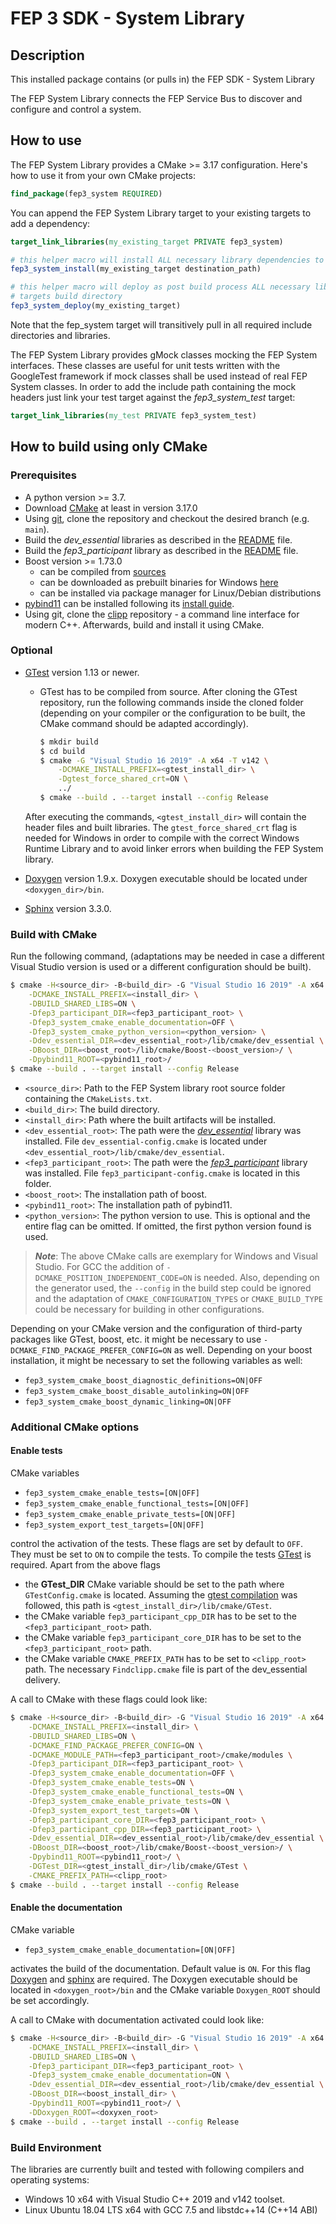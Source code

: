<!--
  Copyright 2023 CARIAD SE. 

This Source Code Form is subject to the terms of the Mozilla
Public License, v. 2.0. If a copy of the MPL was not distributed
with this file, You can obtain one at https://mozilla.org/MPL/2.0/.
-->

# FEP 3 SDK - System Library

## Description

This installed package contains (or pulls in) the FEP SDK - System Library

The FEP System Library connects the FEP Service Bus to discover and configure and control a system.

## How to use

The FEP System Library provides a CMake >= 3.17 configuration.
Here's how to use it from your own CMake projects:

```cmake
find_package(fep3_system REQUIRED)
```

You can append the FEP System Library target to your existing targets to add a dependency:

```cmake
target_link_libraries(my_existing_target PRIVATE fep3_system)

# this helper macro will install ALL necessary library dependencies to the targets directory
fep3_system_install(my_existing_target destination_path)

# this helper macro will deploy as post build process ALL necessary library dependencies to the
# targets build directory
fep3_system_deploy(my_existing_target)
```

Note that the fep_system target will transitively pull in all required include directories and
libraries.

The FEP System Library provides gMock classes mocking the FEP System interfaces.
These classes are useful for unit tests written with the GoogleTest framework if mock classes shall
be used instead of real FEP System classes. In order to add the include path containing the mock
headers just link your test target against the _fep3_system_test_ target:

```cmake
target_link_libraries(my_test PRIVATE fep3_system_test)
```

## How to build using only CMake

### Prerequisites

- A python version >= 3.7.
- Download [CMake](https://cmake.org/) at least in version 3.17.0
- Using [git](https://git-scm.com/), clone the repository and checkout the desired branch
  (e.g. `main`).
- <a id="howtodevessential"></a> Build the _dev_essential_ libraries as described in the
  [README](https://devstack.vwgroup.com/bitbucket/projects/OPENDEV/repos/dev_essential/browse/README.md)
  file.
- <a id="howtofep3participant"></a> Build the _fep3_participant_ library as described in the
  [README](https://devstack.vwgroup.com/bitbucket/projects/FEPSDK/repos/fep3_participant/browse/README.md)
  file.
- <a id="howtoboost"></a> Boost version >= 1.73.0
  - can be compiled from [sources](https://boostorg.jfrog.io/artifactory/main/release/1.73.0/source/)
  - can be downloaded as prebuilt binaries for Windows [here](https://sourceforge.net/projects/boost/files/boost-binaries/1.73.0)
  - can be installed via package manager for Linux/Debian distributions
- [pybind11](https://pybind11.readthedocs.io/en/stable/index.html) can be installed following its
  [install guide](https://pybind11.readthedocs.io/en/stable/installing.html).
- Using git, clone the [clipp](https://github.com/muellan/clipp/) repository - a command line
  interface for modern C++. Afterwards, build and install it using CMake.

### Optional

- <a id="howtogtest"></a> [GTest](https://github.com/google/googletest) version 1.13 or newer.
  - GTest has to be compiled from source. After cloning the GTest repository, run the following
    commands inside the cloned folder (depending on your compiler or the configuration to be built,
    the CMake command should be adapted accordingly).

    ```sh
    $ mkdir build
    $ cd build
    $ cmake -G "Visual Studio 16 2019" -A x64 -T v142 \
        -DCMAKE_INSTALL_PREFIX=<gtest_install_dir> \
        -Dgtest_force_shared_crt=ON \
        ../
    $ cmake --build . --target install --config Release
    ```

  After executing the commands, `<gtest_install_dir>` will contain the header files and built
  libraries. The `gtest_force_shared_crt` flag is needed for Windows in order to compile with the
  correct Windows Runtime Library and to avoid linker errors when building the FEP System library.

- <a id="howtodoxygen"></a> [Doxygen](https://www.doxygen.nl/index.html) version 1.9.x.
  Doxygen executable should be located under `<doxygen_dir>/bin`.
- <a id="howtosphinx"></a> [Sphinx](https://pypi.org/project/Sphinx/) version 3.3.0.

### Build with CMake

Run the following command, (adaptations may be needed in case a different Visual Studio version is
used or a different configuration should be built).

```sh
$ cmake -H<source_dir> -B<build_dir> -G "Visual Studio 16 2019" -A x64 -T v142 \
    -DCMAKE_INSTALL_PREFIX=<install_dir> \
    -DBUILD_SHARED_LIBS=ON \
    -Dfep3_participant_DIR=<fep3_participant_root> \
    -Dfep3_system_cmake_enable_documentation=OFF \
    -Dfep3_system_cmake_python_version=<python_version> \
    -Ddev_essential_DIR=<dev_essential_root>/lib/cmake/dev_essential \
    -DBoost_DIR=<boost_root>/lib/cmake/Boost-<boost_version>/ \
    -Dpybind11_ROOT=<pybind11_root>/
$ cmake --build . --target install --config Release
```

- `<source_dir>`: Path to the FEP System library root source folder containing the `CMakeLists.txt`.
- `<build_dir>`: The build directory.
- `<install_dir>`: Path where the built artifacts will be installed.
- `<dev_essential_root>`: The path were the [_dev_essential_](#howtodevessential) library was
  installed. File `dev_essential-config.cmake` is located under
  `<dev_essential_root>/lib/cmake/dev_essential`.
- `<fep3_participant_root>`: The path were the [_fep3_participant_](#howtofep3participant) library
  was installed. File `fep3_participant-config.cmake` is located in this folder.
- `<boost_root>`: The installation path of boost.
- `<pybind11_root>`: The installation path of pybind11.
- `<python_version>`: The python version to use. This is optional and the entire flag can be
  omitted. If omitted, the first python version found is used.

> **_Note_**: The above CMake calls are exemplary for Windows and Visual Studio.
  For GCC the addition of `-DCMAKE_POSITION_INDEPENDENT_CODE=ON` is needed. Also, depending on the
  generator used, the `--config` in the build step could be ignored and the adaptation of
  `CMAKE_CONFIGURATION_TYPES` or `CMAKE_BUILD_TYPE` could be necessary for building in other
  configurations.

Depending on your CMake version and the configuration of third-party packages like GTest, boost,
etc. it might be necessary to use `-DCMAKE_FIND_PACKAGE_PREFER_CONFIG=ON` as well.
Depending on your boost installation, it might be necessary to set the following variables as well:

- `fep3_system_cmake_boost_diagnostic_definitions=ON|OFF`
- `fep3_system_cmake_boost_disable_autolinking=ON|OFF`
- `fep3_system_cmake_boost_dynamic_linking=ON|OFF`

### Additional CMake options

#### Enable tests

CMake variables

- `fep3_system_cmake_enable_tests=[ON|OFF]`
- `fep3_system_cmake_enable_functional_tests=[ON|OFF]`
- `fep3_system_cmake_enable_private_tests=[ON|OFF]`
- `fep3_system_export_test_targets=[ON|OFF]`

control the activation of the tests. These flags are set by default to `OFF`. They must be set
to `ON` to compile the tests. To compile the tests [GTest](#howtogtest) is required.
Apart from the above flags

- the **GTest_DIR** CMake variable should be set to the path where `GTestConfig.cmake` is located.
  Assuming the [gtest compilation](#howtogtest) was followed, this path is
  `<gtest_install_dir>/lib/cmake/GTest`.
- the CMake variable `fep3_participant_cpp_DIR` has to be set to the `<fep3_participant_root>` path.
- the CMake variable `fep3_participant_core_DIR` has to be set to the `<fep3_participant_root>` path.
- the CMake variable `CMAKE_PREFIX_PATH` has to be set to `<clipp_root>` path. The necessary
  `Findclipp.cmake` file is part of the dev_essential delivery.

A call to CMake with these flags could look like:

```sh
$ cmake -H<source_dir> -B<build_dir> -G "Visual Studio 16 2019" -A x64 -T v142 \
    -DCMAKE_INSTALL_PREFIX=<install_dir> \
    -DBUILD_SHARED_LIBS=ON \
    -DCMAKE_FIND_PACKAGE_PREFER_CONFIG=ON \
    -DCMAKE_MODULE_PATH=<fep3_participant_root>/cmake/modules \
    -Dfep3_participant_DIR=<fep3_participant_root> \
    -Dfep3_system_cmake_enable_documentation=OFF \
    -Dfep3_system_cmake_enable_tests=ON \
    -Dfep3_system_cmake_enable_functional_tests=ON \
    -Dfep3_system_cmake_enable_private_tests=ON \
    -Dfep3_system_export_test_targets=ON \
    -Dfep3_participant_core_DIR=<fep3_participant_root> \
    -Dfep3_participant_cpp_DIR=<fep3_participant_root> \
    -Ddev_essential_DIR=<dev_essential_root>/lib/cmake/dev_essential \
    -DBoost_DIR=<boost_root>/lib/cmake/Boost-<boost_version>/ \
    -Dpybind11_ROOT=<pybind11_root>/ \
    -DGTest_DIR=<gtest_install_dir>/lib/cmake/GTest \
    -CMAKE_PREFIX_PATH=<clipp_root>
$ cmake --build . --target install --config Release
```

#### Enable the documentation

CMake variable

- `fep3_system_cmake_enable_documentation=[ON|OFF]`

activates the build of the documentation.
Default value is `ON`. For this flag [Doxygen](#howtodoxygen) and [sphinx](#howtosphinx) are
required. The Doxygen executable should be located in `<doxygen_root>/bin` and the CMake variable
`Doxygen_ROOT` should be set accordingly.

A call to CMake with documentation activated could look like:

```sh
$ cmake -H<source_dir> -B<build_dir> -G "Visual Studio 16 2019" -A x64 -T v142 \
    -DCMAKE_INSTALL_PREFIX=<install_dir> \
    -DBUILD_SHARED_LIBS=ON \
    -Dfep3_participant_DIR=<fep3_participant_root> \
    -Dfep3_system_cmake_enable_documentation=ON \
    -Ddev_essential_DIR=<dev_essential_root>/lib/cmake/dev_essential \
    -DBoost_DIR=<boost_install_dir> \
    -Dpybind11_ROOT=<pybind11_root>/ \
    -DDoxygen_ROOT=<doxyxen_root>
$ cmake --build . --target install --config Release
```

### Build Environment

The libraries are currently built and tested with following compilers and operating systems:

- Windows 10 x64 with Visual Studio C++ 2019 and v142 toolset.
- Linux Ubuntu 18.04 LTS x64 with GCC 7.5 and libstdc++14 (C++14 ABI)
